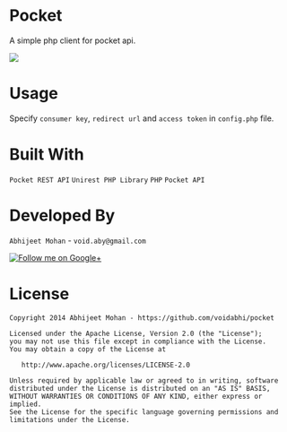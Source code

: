 Pocket
==========

A simple php client for pocket api.

![](https://getpocket.com/i/v4/pocket_logo@1x.png)

Usage
=========

Specify `consumer key`, `redirect url` and `access token` in `config.php` file.

Built With
=================

`Pocket REST API` `Unirest PHP Library` `PHP` `Pocket API`

Developed By
============

`Abhijeet Mohan` - `void.aby@gmail.com`

<a href="https://plus.google.com/104070882148677917719/about">
  <img alt="Follow me on Google+"
       src="http://data.pkmmte.com/temp/social_google_plus_logo.png" />
</a>

License
=======

```
Copyright 2014 Abhijeet Mohan - https://github.com/voidabhi/pocket

Licensed under the Apache License, Version 2.0 (the "License");
you may not use this file except in compliance with the License.
You may obtain a copy of the License at

   http://www.apache.org/licenses/LICENSE-2.0

Unless required by applicable law or agreed to in writing, software
distributed under the License is distributed on an "AS IS" BASIS,
WITHOUT WARRANTIES OR CONDITIONS OF ANY KIND, either express or implied.
See the License for the specific language governing permissions and
limitations under the License.
```


